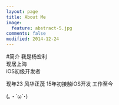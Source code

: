 ```yaml
---
layout: page
title: About Me
image:
  feature: abstract-5.jpg
comments: false
modified: 2014-12-24
---
```


#简介
我是杨宏利<br>
现居上海<br>
iOS初级开发者

现年23 风华正茂
15年初接触iOS开发 工作至今

(｡・`ω´･) 
